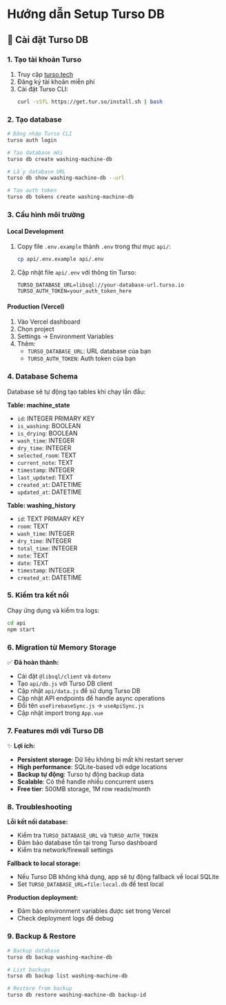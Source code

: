 # Hướng dẫn Setup Turso DB

## 🔧 Cài đặt Turso DB

### 1. Tạo tài khoản Turso
1. Truy cập [turso.tech](https://turso.tech)
2. Đăng ký tài khoản miễn phí
3. Cài đặt Turso CLI:
   ```bash
   curl -sSfL https://get.tur.so/install.sh | bash
   ```

### 2. Tạo database
```bash
# Đăng nhập Turso CLI
turso auth login

# Tạo database mới
turso db create washing-machine-db

# Lấy database URL
turso db show washing-machine-db --url

# Tạo auth token
turso db tokens create washing-machine-db
```

### 3. Cấu hình môi trường

#### Local Development
1. Copy file `.env.example` thành `.env` trong thư mục `api/`:
   ```bash
   cp api/.env.example api/.env
   ```

2. Cập nhật file `api/.env` với thông tin Turso:
   ```env
   TURSO_DATABASE_URL=libsql://your-database-url.turso.io
   TURSO_AUTH_TOKEN=your_auth_token_here
   ```

#### Production (Vercel)
1. Vào Vercel dashboard
2. Chọn project
3. Settings → Environment Variables
4. Thêm:
   - `TURSO_DATABASE_URL`: URL database của bạn
   - `TURSO_AUTH_TOKEN`: Auth token của bạn

### 4. Database Schema

Database sẽ tự động tạo tables khi chạy lần đầu:

**Table: machine_state**
- `id`: INTEGER PRIMARY KEY
- `is_washing`: BOOLEAN
- `is_drying`: BOOLEAN  
- `wash_time`: INTEGER
- `dry_time`: INTEGER
- `selected_room`: TEXT
- `current_note`: TEXT
- `timestamp`: INTEGER
- `last_updated`: TEXT
- `created_at`: DATETIME
- `updated_at`: DATETIME

**Table: washing_history**
- `id`: TEXT PRIMARY KEY
- `room`: TEXT
- `wash_time`: INTEGER
- `dry_time`: INTEGER
- `total_time`: INTEGER
- `note`: TEXT
- `date`: TEXT
- `timestamp`: INTEGER
- `created_at`: DATETIME

### 5. Kiểm tra kết nối

Chạy ứng dụng và kiểm tra logs:
```bash
cd api
npm start
```

### 6. Migration từ Memory Storage

✅ **Đã hoàn thành:**
- Cài đặt `@libsql/client` và `dotenv`
- Tạo `api/db.js` với Turso DB client
- Cập nhật `api/data.js` để sử dụng Turso DB
- Cập nhật API endpoints để handle async operations
- Đổi tên `useFirebaseSync.js` → `useApiSync.js`
- Cập nhật import trong `App.vue`

### 7. Features mới với Turso DB

✨ **Lợi ích:**
- **Persistent storage**: Dữ liệu không bị mất khi restart server
- **High performance**: SQLite-based với edge locations
- **Backup tự động**: Turso tự động backup data
- **Scalable**: Có thể handle nhiều concurrent users
- **Free tier**: 500MB storage, 1M row reads/month

### 8. Troubleshooting

**Lỗi kết nối database:**
- Kiểm tra `TURSO_DATABASE_URL` và `TURSO_AUTH_TOKEN`
- Đảm bảo database tồn tại trong Turso dashboard
- Kiểm tra network/firewall settings

**Fallback to local storage:**
- Nếu Turso DB không khả dụng, app sẽ tự động fallback về local SQLite
- Set `TURSO_DATABASE_URL=file:local.db` để test local

**Production deployment:**
- Đảm bảo environment variables được set trong Vercel
- Check deployment logs để debug

### 9. Backup & Restore

```bash
# Backup database
turso db backup washing-machine-db

# List backups  
turso db backup list washing-machine-db

# Restore from backup
turso db restore washing-machine-db backup-id
``` 